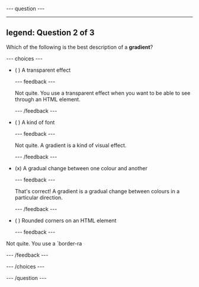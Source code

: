 
--- question ---

---
legend: Question 2 of 3
---

 Which of the following is the best description of a **gradient**?

--- choices ---

- ( ) A transparent effect

  --- feedback ---

  Not quite. You use a transparent effect when you want to be able to see through an HTML element. 

  --- /feedback ---

- ( ) A kind of font

  --- feedback ---

  Not quite. A gradient is a kind of visual effect. 

  --- /feedback ---

- (x) A gradual change between one colour and another

  --- feedback ---

  That's correct! A gradient is a gradual change between colours in a particular direction. 

  --- /feedback ---

- ( ) Rounded corners on an HTML element

  --- feedback ---

Not quite. You use a `border-ra

  --- /feedback ---

--- /choices ---

--- /question ---
